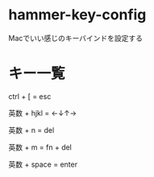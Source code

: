 # hammer-key-config
Macでいい感じのキーバインドを設定する

# キー一覧

ctrl + [ = esc

英数 + hjkl = ←↓↑→

英数 + n = del

英数 + m = fn + del

英数 + space = enter
